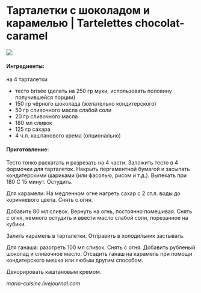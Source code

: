 # Тарталетки с шоколадом и карамелью \| Tartelettes chocolat-caramel

![](https://s-media-cache-ak0.pinimg.com/564x/bc/f7/b5/bcf7b536a7370ff5ea4cd0ea073679f1.jpg)

#### Ингредиенты:

на 4 тарталетки

* тесто brisée \(делать на 250 гр муки, использовать половину получившейся порции\)
* 150 гр чёрного шоколада \(желательно кондитерского\)
* 50 гр сливочного масла слабой соли
* 20 гр сливочного масла
* 180 мл сливок
* 125 гр сахара
* 4 ч.л. каштанового крема \(опционально\)

#### Приготовление:

Тесто тонко раскатать и разрезать на 4 части. Заложить тесто в 4 формочки для тарталеток. Накрыть пергаментной бумагой и засыпать кондитерскими шариками \(или фасолью, рисом и т.д.\). Выпекать при 180 С 15 минут. Остудить.

Для карамели: На медленном огне нагреть сахар с 2 ст.л. воды до коричневого цвета. Снять с огня.

Добавить 80 мл сливок. Вернуть на огнь, постоянно помешивая. Снять с огня, немного остудить и ввести масло слабой соли, порезанное на кубики.

Залить карамель в тарталетки. Отправить в холодильник застывать.

Для ганаша: разогреть 100 мл сливок. Снять с огня. Добавить рубленый шоколад и сливочное масло. Отсадить ганаш на карамель при помощи кондитерского мешка или любым другим способом.

Декорировать каштановым кремом.

_maria-cuisine.livejournal.com_

